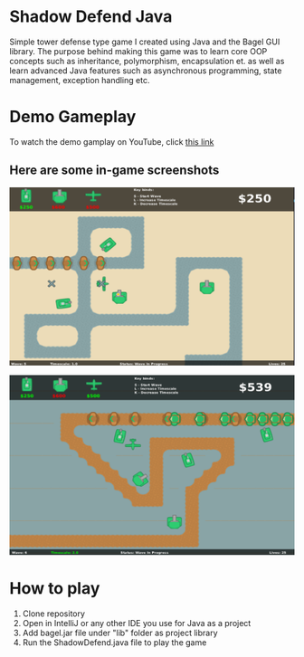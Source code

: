 # Shadow Defend Java
Simple tower defense type game I created using Java and the Bagel GUI library. The purpose behind making this game was to learn core OOP concepts such as inheritance, polymorphism, encapsulation et. as well as learn advanced Java features such as asynchronous programming, state management, exception handling etc. 

# Demo Gameplay 

To watch the demo gamplay on YouTube, click [this link](https://www.youtube.com/watch?v=u6LZTGjbzhc)

## Here are some in-game screenshots 

![Screenshot of level-1](samples/sample_1.png)

![Screenshot of level 2](samples/sample_3.png)

# How to play 
1. Clone repository 
2. Open in IntelliJ or any other IDE you use for Java as a project
3. Add bagel.jar file under "lib" folder as project library 
4. Run the ShadowDefend.java file to play the game 

